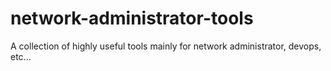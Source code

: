 # network-administrator-tools
A collection of highly useful tools mainly for network administrator, devops, etc...
